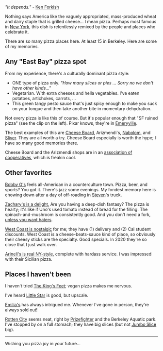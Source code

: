 *"It depends."* - [Ken Forkish](https://kensartisan.com/elements-of-pizza/)

Nothing says America like the vaguely appropriated, mass-produced wheat and dairy staple that is grilled cheese... I mean pizza. Perhaps most famous in [New York](http://www.sliceharvester.com/), this dish is relentlessly remixed by the people and places who celebrate it.

There are so many pizza places here. At least 15 in Berkeley. Here are some of my memories.

## Any "East Bay" pizza spot

From my experience, there's a culturally dominant pizza style:

* ONE type of pizza only. *"How many slices or pies ... Sorry no we don't have other kinds..."*
* Vegetarian. With extra cheeses and hella vegetables. I've eaten potatoes, artichokes, carrots, ...
* This green tangy pesto sauce that's just spicy enough to make you suck on your tongue and then take another bite in momentary dehydration.

Not every pizza is like this of course. But it's popular enough that "SF ruined pizza" (see the clip on the left). Pixar knows, they're in [Emeryville](https://en.wikipedia.org/wiki/Emeryville,_California).

The best examples of this are [Cheese Board](https://cheeseboardcollective.coop/pizza/), Arizmendi's, [Nabolom](https://www.nabolombakery.com/), and [Sliver](https://www.sliverpizzeria.com/). They are all worth a try. Cheese Board especially is worth the hype; I have so many good memories there.

Cheese Board and the Arizmendi shops are in an [association of cooperatives](http://arizmendibakery.coop/), which is freakin cool.

## Other favorites

[Bobby G's](https://bobbygspizzeria.com/) feels all-American in a counterculture town. Pizza, beer, and sports? You got it. There's jazz some evenings. My fondest memory here is chowing down after a day of off-roading in [Steven](http://www.syadlowsky.com/)'s truck.

[Zachary's is a delight.](https://zacharys.com/) Are you having a deep-dish fantasy? The pizza is hearty; it's like if Uno's used tomato instead of bread for the filling. The spinach-and-mushroom is consistently good. And you don't need a fork, [unless you want haters](https://www.youtube.com/watch?v=cSBeXw07wGU).

[West Coast is nostalgic](https://www.westcoastpizza.com/) for me; they have (1) delivery and (2) Cal student discounts. West Coast is a cheese-beats-sauce kind of place, so obviously their cheesy sticks are the specialty. Good specials. In 2020 they're so close that I just walk over.

[Arinell's is real NY-style](https://www.yelp.com/biz/arinell-pizza-berkeley-2), complete with hardass service. I was impressed with their Sicilian pizza.

## Places I haven't been

I haven't tried [The King's Feet](https://www.thekingsfeet.com/); vegan pizza makes me nervous.

I've heard [Little Star](https://www.littlestarsolano.com/) is good, but upscale.

[Emilia's](http://emiliaspizzeria.com/) has always intrigued me. Whenever I've gone in person, they're always sold out!

[Rotten City](http://www.rottencitypizza.com/) seems neat, right by [Prizefighter](https://www.prizefighterbar.com/) and the Berkeley Aquatic park. I've stopped by on a full stomach; they have big slices (but not [Jumbo Slice](https://dc.eater.com/2016/12/14/13883596/jumbo-slice-crawl-dc-pizza-mart-bolis-rankings#jumbo-slice-at-pizza-mart) big).

---

Wishing you pizza joy in your future...
